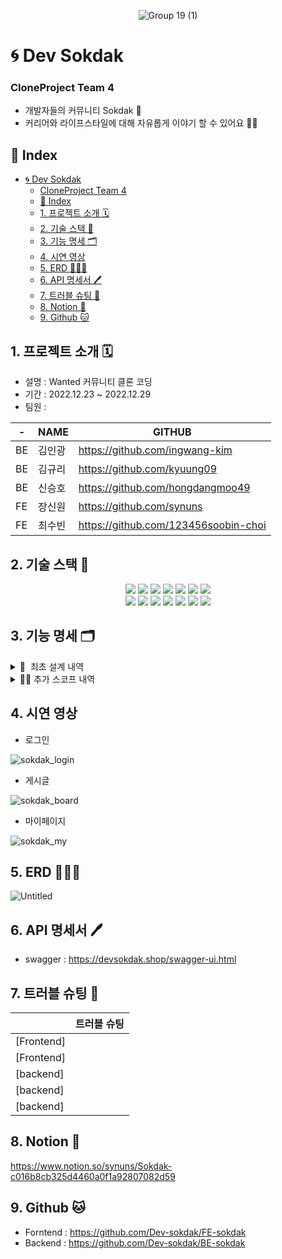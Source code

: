 
<div style="text-align: center">

![Group 19 (1)](https://user-images.githubusercontent.com/117708164/209903512-794cdc8a-8001-4a05-bd97-b4af66a32abc.png)

</div>


# 🌀 Dev Sokdak 

###  CloneProject Team 4

- 개발자들의 커뮤니티 Sokdak 💬
- 커리어와 라이프스타일에 대해 자유롭게 이야기 할 수 있어요 🙋🏻   

## 🧩 Index

- [🌀 Dev Sokdak](#-dev-sokdak)
    - [CloneProject Team 4](#cloneproject-team-4)
  - [🧩 Index](#-index)
  - [1. 프로젝트 소개 🗓](#1-프로젝트-소개-)
  - [2. 기술 스택 🔨](#2-기술-스택-)
  - [3. 기능 명세 🗂](#3-기능-명세-)
  - [4. 시연 영상](#4-시연-영상)
  - [5. ERD 🧑🏻‍💻](#5-erd-)
  - [6. API 명세서 🖊](#6-api-명세서-)
  - [7. 트러블 슈팅 👾](#7-트러블-슈팅-)
  - [8. Notion 📔](#8-notion-)
  - [9. Github 🐱](#9-github-)

## 1. 프로젝트 소개 🗓
- 설명 : Wanted 커뮤니티 클론 코딩
- 기간 : 2022.12.23 ~ 2022.12.29
- 팀원 : <br> 

| -   | NAME   | GITHUB                               |
| --- | ------ | ------------------------------------ |
| BE  | 김인광 | https://github.com/ingwang-kim       |
| BE  | 김규리 | https://github.com/kyuung09          |
| BE  | 신승호 | https://github.com/hongdangmoo49     |
| FE  | 장신원 | https://github.com/synuns            |
| FE  | 최수빈 | https://github.com/123456soobin-choi |


## 2. 기술 스택 🔨

<div align=center> 
<img src="https://img.shields.io/badge/java-02569B?style=for-the-badge&logo=java&logoColor=white">
<img src="https://img.shields.io/badge/spring-6DB33F?style=for-the-badge&logo=spring&logoColor=white">
<img src="https://img.shields.io/badge/mysql-4479A1?style=for-the-badge&logo=mysql&logoColor=white"> 
<img src="https://img.shields.io/badge/jpa-181717?style=for-the-badge&logo=jpa&logoColor=white">
<img src="https://img.shields.io/badge/amazon aws-F8DC75?style=for-the-badge&logo=amazonaws&logoColor=white">
<img src="https://img.shields.io/badge/amazon rds-61DAFB?style=for-the-badge&logo=amazonrds&logoColor=white"> 
<img src="https://img.shields.io/badge/amazon s3-E34F26?style=for-the-badge&logo=amazons3&logoColor=white"> 
<br>

<img src="https://img.shields.io/badge/react-61DAFB?style=for-the-badge&logo=react&logoColor=black">
<img src="https://img.shields.io/badge/redux-E34F26?style=for-the-badge&logo=redux&logoColor=white"> 
<img src="https://img.shields.io/badge/javascript-F7DF1E?style=for-the-badge&logo=javascript&logoColor=black">
<img src="https://img.shields.io/badge/amazon s3-E34F26?style=for-the-badge&logo=amazons3&logoColor=white"> 
<img src="https://img.shields.io/badge/vite-DD0031?style=for-the-badge&logo=vite&logoColor=white">
<img src="https://img.shields.io/badge/reduxjs/toolkit-1572B6?style=for-the-badge&logo=reduxjs&logoColor=white"> 
<img src="https://img.shields.io/badge/axios-FCC624?style=for-the-badge&logo=axios&logoColor=black"> 
<br>
</div>

## 3. 기능 명세 🗂

<details>
<summary>🏁  최초 설계 내역</summary>
<div markdown="1">       

    📍 회원가입/로그인
    
    (1) 일반 이메일 회원가입 / 로그인
        - 아이디 중복 확인
        - 아이디 / 패스워드 정규식 확인
        - 랜덤 난수 닉네임 생성
    
    (2) OAuth2(카카오) 회원가입 / 로그인
        - 회원가입 Type 식별 👉 일반 로그인 불가
          (* 일반회원이 카카오로 로그인 시도시  일치하는 ID가 있을 경우 SignUpType 변경 0 → 1)
        - 랜덤 난수 닉네임 생성
    
    (3) 로그인/ 로그아웃 인증
        - JWT Token
    
    📍 커뮤니티
    
    (1) 커뮤니티 내용 등록
        - Category 선택 [ 커리어고민, 취업/이직, 회사생활 , … ,  UI/UX]
        - 사진 업로드 (AWS S3)
        - 제목 / 내용 
        - 글 작성시 닉네임으로 출력되도록
    
    (2) 커뮤니티 내용 조회
        - 전체 조회 
        - 카테고리별 조회 
        - 선택 조회
    
    (3) 커뮤니티 내용 수정
        - 수정시 사진 삭제
    
    (4) 커뮤니티 내용 삭제
        - 게시물 삭제시 연관 내용 전체 삭제
    
    (5) 커뮤니티 글 좋아요 기능
    
    (6) 커뮤니티 댓글 등록/삭제
    
    
    📍 마이페이지
    
    (1) 내 정보 조회
        - 프로필 사진 업로드
        - 직무, 경력 정보 등록 & 수정

</div>
</details>
<details>
<summary>✊🏻 추가 스코프 내역</summary>
<div markdown="1">

    📍 BE
    
    - http → https 프로토콜 변경
    - 페이징(Slice)
    - Swagger
    - Access Log Logging 처리
    - 마이페이지 닉네임 수정 기능
    
    📍 FE
    
    - 마이페이지
    - Infinity Scroll
    - 디테일 페이지 비로그인 방식 변경

</div>
</details>

## 4. 시연 영상

- 로그인

![sokdak_login](https://user-images.githubusercontent.com/57736547/209971792-69239f26-31df-4298-9593-ceb1365aecc6.gif)

- 게시글

![sokdak_board](https://user-images.githubusercontent.com/57736547/209971801-64687d18-9469-4b65-8220-67c0e8039939.gif)

- 마이페이지

![sokdak_my](https://user-images.githubusercontent.com/57736547/209971796-39a73aa0-c2d7-4a8a-9a03-bc864b001047.gif)

## 5. ERD 🧑🏻‍💻

![Untitled](https://user-images.githubusercontent.com/117730606/209832258-2118cc8d-f543-4413-854f-6e6d7761e0ed.png)

## 6. API 명세서 🖊

- swagger : https://devsokdak.shop/swagger-ui.html

## 7. 트러블 슈팅 👾

|            | 트러블 슈팅 |
| ---------- | ----------- |
| [Frontend] |             |
| [Frontend] |             |
| [backend]  |             |
| [backend]  |             |
| [backend]  |             |

## 8. Notion 📔

https://www.notion.so/synuns/Sokdak-c016b8cb325d4460a0f1a92807082d59

## 9. Github 🐱

- Forntend : https://github.com/Dev-sokdak/FE-sokdak
- Backend : https://github.com/Dev-sokdak/BE-sokdak
